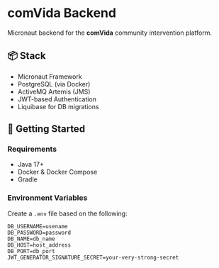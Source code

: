 # comVida Backend

Micronaut backend for the **comVida** community intervention platform.

## 📦 Stack

- Micronaut Framework
- PostgreSQL (via Docker)
- ActiveMQ Artemis (JMS)
- JWT-based Authentication
- Liquibase for DB migrations

## 🚀 Getting Started

### Requirements

- Java 17+
- Docker & Docker Compose
- Gradle

### Environment Variables

Create a `.env` file based on the following:

```env
DB_USERNAME=usename
DB_PASSWORD=password
DB_NAME=db_name
DB_HOST=host_address
DB_PORT=db_port
JWT_GENERATOR_SIGNATURE_SECRET=your-very-strong-secret
